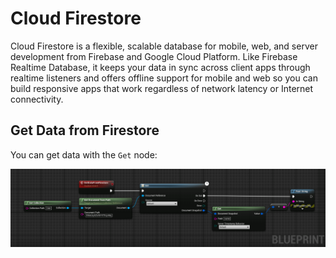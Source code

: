 
# Cloud Firestore
Cloud Firestore is a flexible, scalable database for mobile, web, and server development from Firebase and Google Cloud Platform. Like Firebase Realtime Database, it keeps your data in sync across client apps through realtime listeners and offers offline support for mobile and web so you can build responsive apps that work regardless of network latency or Internet connectivity.

## Get Data from Firestore
You can get data with the `Get` node:

![](https://github.com/Pandoa/FirebaseFeatures/blob/main/Images/FirestoreGetData.png?raw=true)